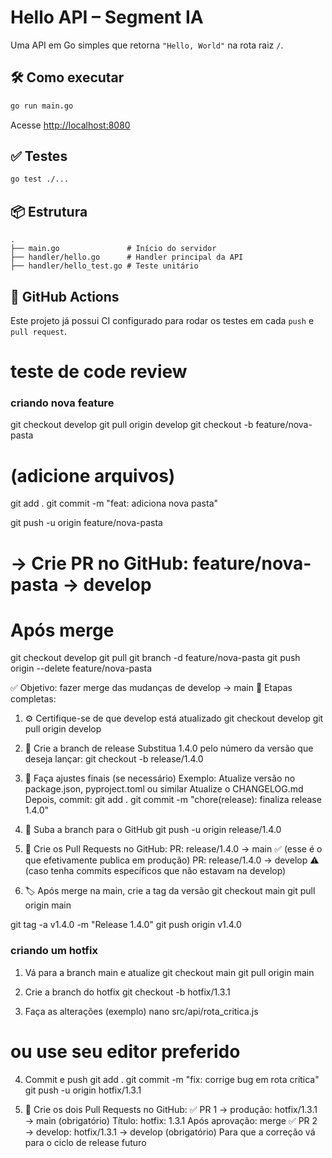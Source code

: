 # Hello API – Segment IA

Uma API em Go simples que retorna `"Hello, World"` na rota raiz `/`.

## 🛠️ Como executar

```bash
go run main.go
```

Acesse [http://localhost:8080](http://localhost:8080)

## ✅ Testes

```bash
go test ./...
```

## 📦 Estrutura

```
.
├── main.go               # Início do servidor
├── handler/hello.go      # Handler principal da API
├── handler/hello_test.go # Teste unitário
```

## 🔄 GitHub Actions

Este projeto já possui CI configurado para rodar os testes em cada `push` e `pull request`.

# teste de code review


### criando nova feature ###

git checkout develop
git pull origin develop
git checkout -b feature/nova-pasta

# (adicione arquivos)
git add .
git commit -m "feat: adiciona nova pasta"

git push -u origin feature/nova-pasta
# → Crie PR no GitHub: feature/nova-pasta → develop

# Após merge
git checkout develop
git pull
git branch -d feature/nova-pasta
git push origin --delete feature/nova-pasta

✅ Objetivo: fazer merge das mudanças de develop → main
🧱 Etapas completas:
1. ⚙️ Certifique-se de que develop está atualizado
git checkout develop
git pull origin develop

2. 🌿 Crie a branch de release
Substitua 1.4.0 pelo número da versão que deseja lançar:
git checkout -b release/1.4.0

3. 🧪 Faça ajustes finais (se necessário)
Exemplo:
Atualize versão no package.json, pyproject.toml ou similar
Atualize o CHANGELOG.md
Depois, commit:
git add .
git commit -m "chore(release): finaliza release 1.4.0"

4. 🚀 Suba a branch para o GitHub
git push -u origin release/1.4.0

5. 🔁 Crie os Pull Requests no GitHub:
PR: release/1.4.0 → main ✅
(esse é o que efetivamente publica em produção)
PR: release/1.4.0 → develop ⚠️
(caso tenha commits específicos que não estavam na develop)

6. 🏷️ Após merge na main, crie a tag da versão
git checkout main
git pull origin main

git tag -a v1.4.0 -m "Release 1.4.0"
git push origin v1.4.0



### criando um hotfix ###

1. Vá para a branch main e atualize
git checkout main
git pull origin main

2. Crie a branch do hotfix
git checkout -b hotfix/1.3.1

3. Faça as alterações (exemplo)
nano src/api/rota_critica.js
# ou use seu editor preferido
4. Commit e push
git add .
git commit -m "fix: corrige bug em rota crítica"
git push -u origin hotfix/1.3.1

5. 🔁 Crie os dois Pull Requests no GitHub:
✅ PR 1 → produção:
hotfix/1.3.1 → main (obrigatório)
Título: hotfix: 1.3.1
Após aprovação: merge
✅ PR 2 → develop:
hotfix/1.3.1 → develop (obrigatório)
Para que a correção vá para o ciclo de release futuro
